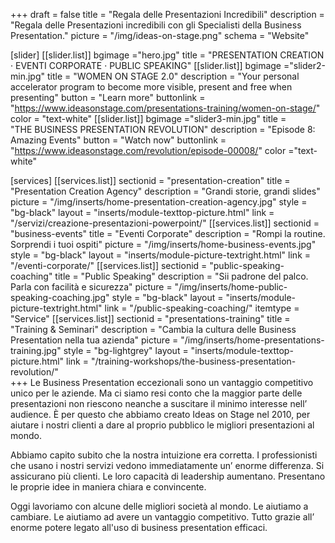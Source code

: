 +++
draft 			= false
title	 		= "Regala delle Presentazioni Incredibili"
description		= "Regala delle Presentazioni incredibili con gli Specialisti della Business Presentation."
picture			= "/img/ideas-on-stage.png"
schema			= "Website"

[slider]
	[[slider.list]]
		bgimage ="hero.jpg"
		title = "PRESENTATION CREATION · EVENTI CORPORATE · PUBLIC SPEAKING"
	[[slider.list]]
		bgimage ="slider2-min.jpg"
		title = "WOMEN ON STAGE 2.0"
		description = "Your personal accelerator program to become more visible, present and free when presenting"
		button = "Learn more"
		buttonlink = "https://www.ideasonstage.com/presentations-training/women-on-stage/"
		color = "text-white"
	[[slider.list]]
		bgimage ="slider3-min.jpg"
		title = "THE BUSINESS PRESENTATION REVOLUTION"
		description = "Episode 8: Amazing Events"
		button = "Watch now"
		buttonlink = "https://www.ideasonstage.com/revolution/episode-00008/"
		color ="text-white"		
			
[services]
	[[services.list]]
		sectionid	= "presentation-creation"
		title		= "Presentation Creation Agency"
		description	= "Grandi storie, grandi slides"
		picture		= "/img/inserts/home-presentation-creation-agency.jpg"
		style		= "bg-black"
		layout		= "inserts/module-texttop-picture.html"
		link			= "/servizi/creazione-presentazioni-powerpoint/"
	[[services.list]]
		sectionid	= "business-events"
		title		= "Eventi Corporate"
		description	= "Rompi la routine. Sorprendi i tuoi ospiti"
		picture		= "/img/inserts/home-business-events.jpg"
		style		= "bg-black"
		layout		= "inserts/module-picture-textright.html"
		link			= "/eventi-corporate/"
	[[services.list]]
		sectionid	= "public-speaking-coaching"
		title		= "Public Speaking"
		description	= "Sii padrone del palco. Parla con facilità e sicurezza"
		picture		= "/img/inserts/home-public-speaking-coaching.jpg"
		style		= "bg-black"
		layout		= "inserts/module-picture-textright.html"
		link			= "/public-speaking-coaching/"
		itemtype	= "Service"
	[[services.list]]
		sectionid	= "presentations-training"
		title		= "Training & Seminari"
		description	= "Cambia la cultura delle Business Presentation nella tua azienda"
		picture		= "/img/inserts/home-presentations-training.jpg"
		style		= "bg-lightgrey"
		layout		= "inserts/module-texttop-picture.html"
		link			= "/training-workshops/the-business-presentation-revolution/"		
+++
Le Business Presentation eccezionali sono un vantaggio competitivo unico per le aziende. Ma ci siamo resi conto che la maggior parte delle presentazioni non riescono neanche a suscitare il minimo interesse nell’ audience. È per questo che abbiamo creato Ideas on Stage nel 2010, per aiutare i nostri clienti a dare al proprio pubblico le migliori presentazioni al mondo.

Abbiamo capito subito che la nostra intuizione era corretta. I professionisti che usano i nostri servizi vedono immediatamente un’ enorme differenza. Si assicurano più clienti. Le loro capacità di leadership aumentano.  Presentano le proprie idee in maniera chiara e convincente.

Oggi lavoriamo con alcune delle migliori società al mondo. Le aiutiamo a cambiare. Le aiutiamo ad avere un vantaggio competitivo. Tutto grazie all’ enorme potere legato all'uso di business presentation efficaci.

